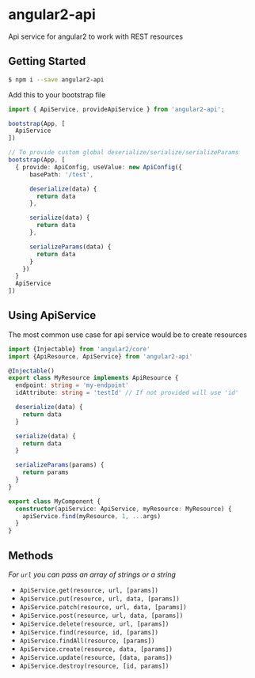 # angular2-api
Api service for angular2 to work with REST resources

## Getting Started

```bash
$ npm i --save angular2-api
```

Add this to your bootstrap file
```typescript
import { ApiService, provideApiService } from 'angular2-api';

bootstrap(App, [
  ApiService
])

// To provide custom global deserialize/serialize/serializeParams
bootstrap(App, [
  { provide: ApiConfig, useValue: new ApiConfig({
      basePath: '/test',

      deserialize(data) {
        return data
      },

      serialize(data) {
        return data
      },

      serializeParams(data) {
        return data
      }
    })
  }
  ApiService
])
```

## Using ApiService
The most common use case for api service would be to create resources

```typescript
import {Injectable} from 'angular2/core'
import {ApiResource, ApiService} from 'angular2-api'

@Injectable()
export class MyResource implements ApiResource {
  endpoint: string = 'my-endpoint'
  idAttribute: string = 'testId' // If not provided will use 'id'

  deserialize(data) {
    return data
  }

  serialize(data) {
    return data
  }

  serializeParams(params) {
    return params
  }
}

export class MyComponent {
  constructor(apiService: ApiService, myResource: MyResource) {
    apiService.find(myResource, 1, ...args)
  }
}
```

## Methods
*For `url` you can pass an array of strings or a string*

- `ApiService.get(resource, url, [params])`
- `ApiService.put(resource, url, data, [params])`
- `ApiService.patch(resource, url, data, [params])`
- `ApiService.post(resource, url, data, [params])`
- `ApiService.delete(resource, url, [params])`
- `ApiService.find(resource, id, [params])`
- `ApiService.findAll(resource, [params])`
- `ApiService.create(resource, data, [params])`
- `ApiService.update(resource, [data, params])`
- `ApiService.destroy(resource, [id, params])`


